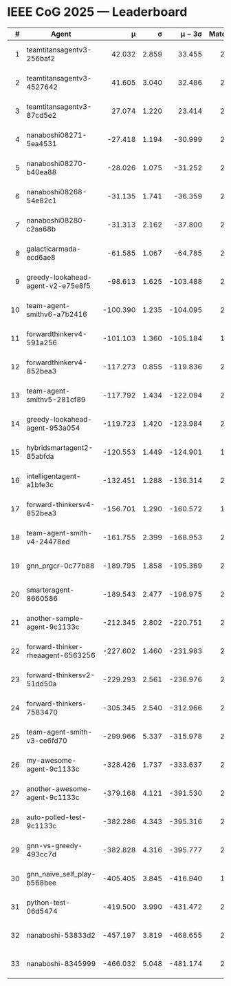 # IEEE CoG 2025 — Leaderboard

| # | Agent | μ | σ | μ − 3σ | Matches | Updated |
|---:|---|---:|---:|---:|---:|---|
| 1 | teamtitansagentv3-256baf2 | 42.032 | 2.859 | 33.455 | 2698 | 2025-09-01 13:33 |
| 2 | teamtitansagentv3-4527642 | 41.605 | 3.040 | 32.486 | 2180 | 2025-09-01 13:33 |
| 3 | teamtitansagentv3-87cd5e2 | 27.074 | 1.220 | 23.414 | 2298 | 2025-09-01 13:33 |
| 4 | nanaboshi08271-5ea4531 | -27.418 | 1.194 | -30.999 | 2440 | 2025-09-01 13:33 |
| 5 | nanaboshi08270-b40ea88 | -28.026 | 1.075 | -31.252 | 2600 | 2025-09-01 13:33 |
| 6 | nanaboshi08268-54e82c1 | -31.135 | 1.741 | -36.359 | 2540 | 2025-09-01 13:33 |
| 7 | nanaboshi08280-c2aa68b | -31.313 | 2.162 | -37.800 | 2620 | 2025-09-01 13:33 |
| 8 | galacticarmada-ecd6ae8 | -61.585 | 1.067 | -64.785 | 2320 | 2025-09-01 13:33 |
| 9 | greedy-lookahead-agent-v2-e75e8f5 | -98.613 | 1.625 | -103.488 | 2968 | 2025-09-01 13:33 |
| 10 | team-agent-smithv6-a7b2416 | -100.390 | 1.235 | -104.095 | 2860 | 2025-09-01 13:33 |
| 11 | forwardthinkerv4-591a256 | -101.103 | 1.360 | -105.184 | 1951 | 2025-09-01 13:33 |
| 12 | forwardthinkerv4-852bea3 | -117.273 | 0.855 | -119.836 | 2195 | 2025-09-01 13:33 |
| 13 | team-agent-smithv5-281cf89 | -117.792 | 1.434 | -122.094 | 2560 | 2025-09-01 13:33 |
| 14 | greedy-lookahead-agent-953a054 | -119.723 | 1.420 | -123.984 | 2708 | 2025-09-01 13:33 |
| 15 | hybridsmartagent2-85abfda | -120.553 | 1.449 | -124.901 | 1855 | 2025-09-01 13:33 |
| 16 | intelligentagent-a1bfe3c | -132.451 | 1.288 | -136.314 | 2302 | 2025-09-01 13:33 |
| 17 | forward-thinkersv4-852bea3 | -156.701 | 1.290 | -160.572 | 1861 | 2025-09-01 13:33 |
| 18 | team-agent-smith-v4-24478ed | -161.755 | 2.399 | -168.953 | 2460 | 2025-09-01 13:33 |
| 19 | gnn_prgcr-0c77b88 | -189.795 | 1.858 | -195.369 | 2160 | 2025-09-01 13:33 |
| 20 | smarteragent-8660586 | -189.543 | 2.477 | -196.975 | 2084 | 2025-09-01 13:33 |
| 21 | another-sample-agent-9c1133c | -212.345 | 2.802 | -220.751 | 2720 | 2025-09-01 13:33 |
| 22 | forward-thinker-rheaagent-6563256 | -227.602 | 1.460 | -231.983 | 2716 | 2025-09-01 13:33 |
| 23 | forward-thinkersv2-51dd50a | -229.293 | 2.561 | -236.976 | 2216 | 2025-09-01 13:33 |
| 24 | forward-thinkers-7583470 | -305.345 | 2.540 | -312.966 | 2500 | 2025-09-01 13:33 |
| 25 | team-agent-smith-v3-ce6fd70 | -299.966 | 5.337 | -315.978 | 2240 | 2025-09-01 13:33 |
| 26 | my-awesome-agent-9c1133c | -328.426 | 1.737 | -333.637 | 2560 | 2025-09-01 13:33 |
| 27 | another-awesome-agent-9c1133c | -379.168 | 4.121 | -391.530 | 2640 | 2025-09-01 13:33 |
| 28 | auto-polled-test-9c1133c | -382.286 | 4.343 | -395.316 | 2820 | 2025-09-01 13:33 |
| 29 | gnn-vs-greedy-493cc7d | -382.828 | 4.316 | -395.777 | 2320 | 2025-09-01 13:33 |
| 30 | gnn_naive_self_play-b568bee | -405.405 | 3.845 | -416.940 | 1440 | 2025-09-01 13:33 |
| 31 | python-test-06d5474 | -419.500 | 3.990 | -431.472 | 2000 | 2025-09-01 13:33 |
| 32 | nanaboshi-53833d2 | -457.197 | 3.819 | -468.655 | 2440 | 2025-09-01 13:33 |
| 33 | nanaboshi-8345999 | -466.032 | 5.048 | -481.174 | 2260 | 2025-09-01 13:33 |
